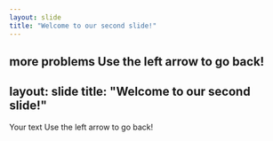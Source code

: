 ```yaml
---
layout: slide
title: "Welcome to our second slide!"
---
```

more problems
Use the left arrow to go back!
---
layout: slide
title: "Welcome to our second slide!"
---
Your text
Use the left arrow to go back!
